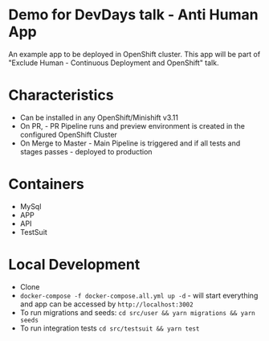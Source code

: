 # Demo for DevDays talk - Anti Human App
An example app to be deployed in OpenShift cluster. This app will be part of "Exclude Human - Continuous Deployment and OpenShift" talk.

# Characteristics
- Can be installed in any OpenShift/Minishift v3.11
- On PR, - PR Pipeline runs and preview environment is created in the configured OpenShift Cluster
- On Merge to Master - Main Pipeline is triggered and if all tests and stages passes - deployed to production

# Containers
- MySql
- APP
- API
- TestSuit

# Local Development
- Clone
- `docker-compose -f docker-compose.all.yml up -d` - will start everything and app can be accessed by `http://localhost:3002`
- To run migrations and seeds: `cd src/user && yarn migrations && yarn seeds`
- To run integration tests `cd src/testsuit && yarn test`